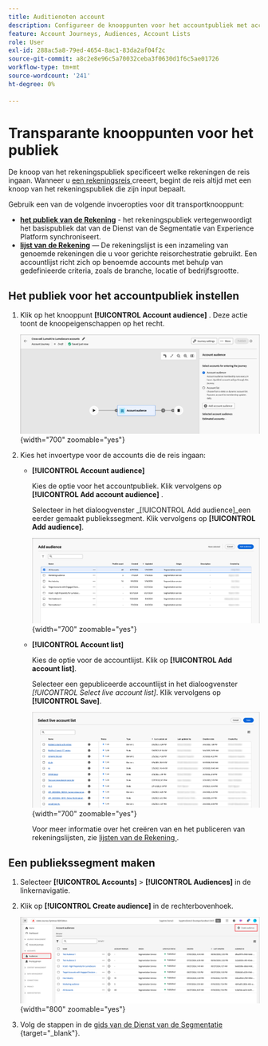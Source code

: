 ```yaml
---
title: Auditienoten account
description: Configureer de knooppunten voor het accountpubliek met accountsoorten of accountlijsten om de toegangspunten voor reizen voor doelgerichte organisatie in Journey Optimizer B2B edition te definiëren.
feature: Account Journeys, Audiences, Account Lists
role: User
exl-id: 288ac5a8-79ed-4654-8ac1-83da2af04f2c
source-git-commit: a8c2e8e96c5a70032ceba3f0630d1f6c5ae01726
workflow-type: tm+mt
source-wordcount: '241'
ht-degree: 0%

---
```



# Transparante knooppunten voor het publiek

De knoop van het rekeningspubliek specificeert welke rekeningen de reis ingaan. Wanneer u [ een rekeningsreis ](./journey-overview.md#create-an-account-journey) creeert, begint de reis altijd met een knoop van het rekeningspubliek die zijn input bepaalt.

Gebruik een van de volgende invoeropties voor dit transportknooppunt:

* **[het publiek van de Rekening](../audiences/account-audience-overview.md)** - het rekeningspubliek vertegenwoordigt het basispubliek dat van de Dienst van de Segmentatie van Experience Platform synchroniseert.
* **[lijst van de Rekening](../accounts/account-lists.md)** — De rekeningslijst is een inzameling van genoemde rekeningen die u voor gerichte reisorchestratie gebruikt. Een accountlijst richt zich op benoemde accounts met behulp van gedefinieerde criteria, zoals de branche, locatie of bedrijfsgrootte.

## Het publiek voor het accountpubliek instellen

1. Klik op het knooppunt **[!UICONTROL Account audience]** . Deze actie toont de knoopeigenschappen op het recht.

   ![ de wegknoop van de het publiek van de Rekening ](./assets/account-journey-account-audience-node.png){width="700" zoomable="yes"}

1. Kies het invoertype voor de accounts die de reis ingaan:

   * **[!UICONTROL Account audience]**

     Kies de optie voor het accountpubliek. Klik vervolgens op **[!UICONTROL Add account audience]** .

     Selecteer in het dialoogvenster _[!UICONTROL Add audience]_een eerder gemaakt publiekssegment. Klik vervolgens op **[!UICONTROL Add audience]**.

     ![ selecteer een publiekssegment voor de knoop ](./assets/node-audience-add-dialog.png){width="700" zoomable="yes"}

   * **[!UICONTROL Account list]**

     Kies de optie voor de accountlijst. Klik op **[!UICONTROL Add account list]**.

     Selecteer een gepubliceerde accountlijst in het dialoogvenster _[!UICONTROL Select live account list]_. Klik vervolgens op **[!UICONTROL Save]**.

     ![ selecteer een levende rekeningslijst voor de knoop ](./assets/account-journey-account-audience-select-account-list.png){width="700" zoomable="yes"}

     Voor meer informatie over het creëren van en het publiceren van rekeningslijsten, zie [ lijsten van de Rekening ](../accounts/account-lists.md).

## Een publiekssegment maken

1. Selecteer **[!UICONTROL Accounts]** > **[!UICONTROL Audiences]** in de linkernavigatie.

1. Klik op **[!UICONTROL Create audience]** in de rechterbovenhoek.

   ![ creeer een publiekssegment ](./assets/audiences-list-create.png){width="800" zoomable="yes"}

1. Volg de stappen in de [ gids van de Dienst van de Segmentatie ](https://experienceleague.adobe.com/en/docs/experience-platform/segmentation/types/account-audiences){target="_blank"}.
